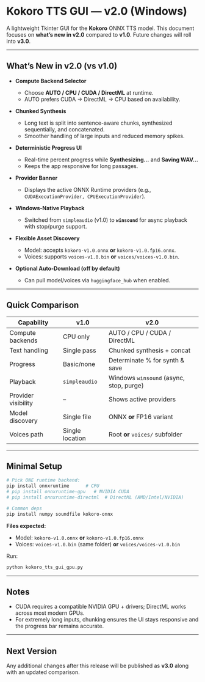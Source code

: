 # Kokoro TTS GUI — v2.0 (Windows)

A lightweight Tkinter GUI for the **Kokoro** ONNX TTS model. This document focuses on **what’s new in v2.0** compared to **v1.0**. Future changes will roll into **v3.0**.

---

## What’s New in v2.0 (vs v1.0)

* **Compute Backend Selector**

  * Choose **AUTO / CPU / CUDA / DirectML** at runtime.
  * AUTO prefers CUDA → DirectML → CPU based on availability.

* **Chunked Synthesis**

  * Long text is split into sentence-aware chunks, synthesized sequentially, and concatenated.
  * Smoother handling of large inputs and reduced memory spikes.

* **Deterministic Progress UI**

  * Real-time percent progress while **Synthesizing…** and **Saving WAV…**
  * Keeps the app responsive for long passages.

* **Provider Banner**

  * Displays the active ONNX Runtime providers (e.g., `CUDAExecutionProvider, CPUExecutionProvider`).

* **Windows-Native Playback**

  * Switched from `simpleaudio` (v1.0) to **`winsound`** for async playback with stop/purge support.

* **Flexible Asset Discovery**

  * Model: accepts `kokoro-v1.0.onnx` **or** `kokoro-v1.0.fp16.onnx`.
  * Voices: supports `voices-v1.0.bin` **or** `voices/voices-v1.0.bin`.

* **Optional Auto‑Download (off by default)**

  * Can pull model/voices via `huggingface_hub` when enabled.

---

## Quick Comparison

| Capability          | v1.0            | v2.0                                    |
| ------------------- | --------------- | --------------------------------------- |
| Compute backends    | CPU only        | AUTO / CPU / CUDA / DirectML            |
| Text handling       | Single pass     | Chunked synthesis + concat              |
| Progress            | Basic/none      | Determinate % for synth & save          |
| Playback            | `simpleaudio`   | Windows `winsound` (async, stop, purge) |
| Provider visibility | –               | Shows active providers                  |
| Model discovery     | Single file     | ONNX **or** FP16 variant                |
| Voices path         | Single location | Root **or** `voices/` subfolder         |

---

## Minimal Setup

```bash
# Pick ONE runtime backend:
pip install onnxruntime      # CPU
# pip install onnxruntime-gpu   # NVIDIA CUDA
# pip install onnxruntime-directml  # DirectML (AMD/Intel/NVIDIA)

# Common deps
pip install numpy soundfile kokoro-onnx
```

**Files expected:**

* Model: `kokoro-v1.0.onnx` **or** `kokoro-v1.0.fp16.onnx`
* Voices: `voices-v1.0.bin` (same folder) **or** `voices/voices-v1.0.bin`

Run:

```bash
python kokoro_tts_gui_gpu.py
```

---

## Notes

* CUDA requires a compatible NVIDIA GPU + drivers; DirectML works across most modern GPUs.
* For extremely long inputs, chunking ensures the UI stays responsive and the progress bar remains accurate.

---

## Next Version

Any additional changes after this release will be published as **v3.0** along with an updated comparison.
